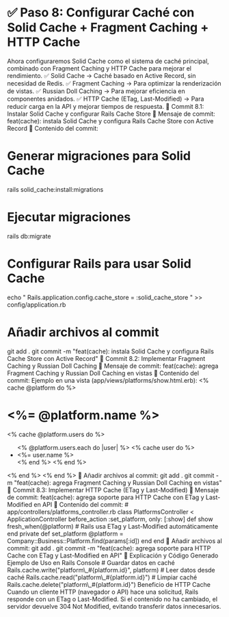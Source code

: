 # ✅ Paso 8: Configurar Caché con Solid Cache + Fragment Caching + HTTP Cache

Ahora configuraremos Solid Cache como el sistema de caché principal, combinado con Fragment Caching y HTTP Cache para mejorar el rendimiento.
✅ Solid Cache → Caché basado en Active Record, sin necesidad de Redis.
✅ Fragment Caching → Para optimizar la renderización de vistas.
✅ Russian Doll Caching → Para mejorar eficiencia en componentes anidados.
✅ HTTP Cache (ETag, Last-Modified) → Para reducir carga en la API y mejorar tiempos de respuesta.
📌 Commit 8.1: Instalar Solid Cache y configurar Rails Cache Store
🔹 Mensaje de commit:
feat(cache): instala Solid Cache y configura Rails Cache Store con Active Record
🔹 Contenido del commit:
# Generar migraciones para Solid Cache
rails solid_cache:install:migrations
# Ejecutar migraciones
rails db:migrate
# Configurar Rails para usar Solid Cache
echo "
Rails.application.config.cache_store = :solid_cache_store
" >> config/application.rb
# Añadir archivos al commit
git add .
git commit -m "feat(cache): instala Solid Cache y configura Rails Cache Store con Active Record"
📌 Commit 8.2: Implementar Fragment Caching y Russian Doll Caching
🔹 Mensaje de commit:
feat(cache): agrega Fragment Caching y Russian Doll Caching en vistas
🔹 Contenido del commit:
Ejemplo en una vista (app/views/platforms/show.html.erb):
<% cache @platform do %>
  <h1><%= @platform.name %></h1>
  <% cache @platform.users do %>
    <ul>
      <% @platform.users.each do |user| %>
        <% cache user do %>
          <li><%= user.name %></li>
        <% end %>
      <% end %>
    </ul>
  <% end %>
<% end %>
🔹 Añadir archivos al commit:
git add .
git commit -m "feat(cache): agrega Fragment Caching y Russian Doll Caching en vistas"
📌 Commit 8.3: Implementar HTTP Cache (ETag y Last-Modified)
🔹 Mensaje de commit:
feat(cache): agrega soporte para HTTP Cache con ETag y Last-Modified en API
🔹 Contenido del commit:
# app/controllers/platforms_controller.rb
class PlatformsController < ApplicationController
before_action :set_platform, only: [:show]
def show
fresh_when(@platform) # Rails usa ETag y Last-Modified automáticamente
end
private
def set_platform
@platform = Company::Business::Platform.find(params[:id])
end
end
🔹 Añadir archivos al commit:
git add .
git commit -m "feat(cache): agrega soporte para HTTP Cache con ETag y Last-Modified en API"
📝 Explicación y Código Generado
Ejemplo de Uso en Rails Console
# Guardar datos en caché
Rails.cache.write("platform\_#{platform.id}", platform)
# Leer datos desde caché
Rails.cache.read("platform\_#{platform.id}")
# Limpiar caché
Rails.cache.delete("platform\_#{platform.id}")
Beneficio de HTTP Cache
Cuando un cliente HTTP (navegador o API) hace una solicitud, Rails responde con un ETag o Last-Modified.
Si el contenido no ha cambiado, el servidor devuelve 304 Not Modified, evitando transferir datos innecesarios.
